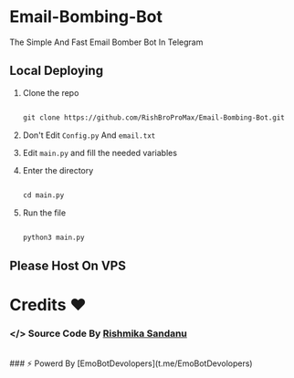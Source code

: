 # Email-Bombing-Bot
The Simple And Fast Email Bomber Bot In Telegram 


## Local Deploying

1. Clone the repo

   ```markdown

   git clone https://github.com/RishBroProMax/Email-Bombing-Bot.git

   ```

   

2. Don't Edit `Config.py` And `email.txt`

   

3. Edit `main.py` and fill the needed variables

4. Enter the directory

   ```markdown

   cd main.py

   ```

5. Run the file

   ```markdown

   python3 main.py

   ```
   
## Please Host On VPS

# Credits ❤️

### </> Source Code By [Rishmika Sandanu](t.me/ImRishmika)
<br>
### ⚡️ Powerd By [EmoBotDevolopers](t.me/EmoBotDevolopers)

